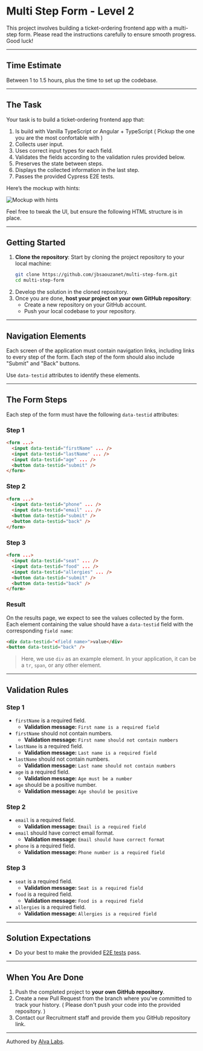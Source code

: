 
# Multi Step Form - Level 2

This project involves building a ticket-ordering frontend app with a multi-step form. Please read the instructions carefully to ensure smooth progress. Good luck!

---

## Time Estimate

Between 1 to 1.5 hours, plus the time to set up the codebase.

---

## The Task

Your task is to build a ticket-ordering frontend app that:
1. Is build with Vanilla TypeScript or Angular + TypeScript ( Pickup the one you are the most confortable with )
2. Collects user input.
3. Uses correct input types for each field.
4. Validates the fields according to the validation rules provided below.
5. Preserves the state between steps.
6. Displays the collected information in the last step.
7. Passes the provided Cypress E2E tests.

Here’s the mockup with hints:

![Mockup with hints](https://user-images.githubusercontent.com/1162212/138476002-0be62ddc-3ff5-4450-a7e1-52c47500660f.png)

Feel free to tweak the UI, but ensure the following HTML structure is in place.

---

## Getting Started

1. **Clone the repository**: Start by cloning the project repository to your local machine:
   ```bash
   git clone https://github.com/jbsaouzanet/multi-step-form.git
   cd multi-step-form
   ```
2. Develop the solution in the cloned repository.
3. Once you are done, **host your project on your own GitHub repository**:
   - Create a new repository on your GitHub account.
   - Push your local codebase to your repository.

---

## Navigation Elements

Each screen of the application must contain navigation links, including links to every step of the form. Each step of the form should also include "Submit" and "Back" buttons.

Use `data-testid` attributes to identify these elements.

---

## The Form Steps

Each step of the form must have the following `data-testid` attributes:

### Step 1

```html
<form ...>
  <input data-testid="firstName" ... />
  <input data-testid="lastName" ... />
  <input data-testid="age" ... />
  <button data-testid="submit" />
</form>
```

### Step 2

```html
<form ...>
  <input data-testid="phone" ... />
  <input data-testid="email" ... />
  <button data-testid="submit" />
  <button data-testid="back" />
</form>
```

### Step 3

```html
<form ...>
  <input data-testid="seat" ... />
  <input data-testid="food" ... />
  <input data-testid="allergies" ... />
  <button data-testid="submit" />
  <button data-testid="back" />
</form>
```

### Result

On the results page, we expect to see the values collected by the form. Each element containing the value should have a `data-testid` field with the corresponding `field name`:

```html
<div data-testid="<field name>">value</div>
<button data-testid="back" />
```

> Here, we use `div` as an example element. In your application, it can be a `tr`, `span`, or any other element.

---

## Validation Rules

### Step 1

- `firstName` is a required field.
  - **Validation message:** `First name is a required field`
- `firstName` should not contain numbers.
  - **Validation message:** `First name should not contain numbers`
- `lastName` is a required field.
  - **Validation message:** `Last name is a required field`
- `lastName` should not contain numbers.
  - **Validation message:** `Last name should not contain numbers`
- `age` is a required field.
  - **Validation message:** `Age must be a number`
- `age` should be a positive number.
  - **Validation message:** `Age should be positive`

### Step 2

- `email` is a required field.
  - **Validation message:** `Email is a required field`
- `email` should have correct email format.
  - **Validation message:** `Email should have correct format`
- `phone` is a required field.
  - **Validation message:** `Phone number is a required field`

### Step 3

- `seat` is a required field.
  - **Validation message:** `Seat is a required field`
- `food` is a required field.
  - **Validation message:** `Food is a required field`
- `allergies` is a required field.
  - **Validation message:** `Allergies is a required field`

---

## Solution Expectations

- Do your best to make the provided [E2E tests](cypress/e2e/test.cy.js) pass.

---

## When You Are Done

1. Push the completed project to **your own GitHub repository**.
2. Create a new Pull Request from the branch where you've committed to track your history. ( Please don't push your code into the provided repository. )
3. Contact our Recruitment staff and provide them you GitHub repository link.

---

Authored by [Alva Labs](https://www.alvalabs.io/).
